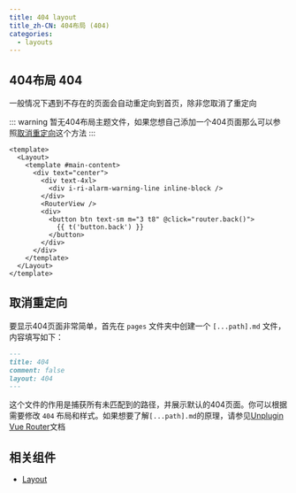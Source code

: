 ```yaml
---
title: 404 layout
title_zh-CN: 404布局 (404)
categories:
  - layouts
---
```


## 404布局 404

一般情况下遇到不存在的页面会自动重定向到首页，除非您取消了重定向

::: warning
暂无404布局主题文件，如果您想自己添加一个404页面那么可以参照[取消重定向](#取消重定向)这个方法
:::

```vue
<template>
  <Layout>
    <template #main-content>
      <div text="center">
        <div text-4xl>
          <div i-ri-alarm-warning-line inline-block />
        </div>
        <RouterView />
        <div>
          <button btn text-sm m="3 t8" @click="router.back()">
            {{ t('button.back') }}
          </button>
        </div>
      </div>
    </template>
  </Layout>
</template>
```

## 取消重定向

要显示404页面非常简单，首先在 `pages` 文件夹中创建一个 `[...path].md` 文件，内容填写如下：

```markdown
---
title: 404
comment: false
layout: 404
---
```

这个文件的作用是捕获所有未匹配到的路径，并展示默认的404页面。你可以根据需要修改 `404` 布局和样式。如果想要了解`[...path].md`的原理，请参见[Unplugin Vue Router](https://uvr.esm.is/guide/file-based-routing.html)文档

## 相关组件

- [Layout](/components/layout)
